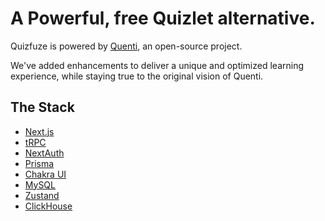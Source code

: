 # A Powerful, free Quizlet alternative.

Quizfuze is powered by [Quenti](https://github.com/quenti-io/quenti), an open-source project.

We've added enhancements to deliver a unique and optimized learning experience, while staying true to the original vision of Quenti.

## The Stack

- [Next.js](https://nextjs.org)
- [tRPC](https://trpc.io)
- [NextAuth](https://next-auth.js.org)
- [Prisma](https://prisma.io)
- [Chakra UI](https://chakra-ui.com)
- [MySQL](http://mysql.org/)
- [Zustand](https://github.com/pmndrs/zustand)
- [ClickHouse](https://clickhouse.tech/)
